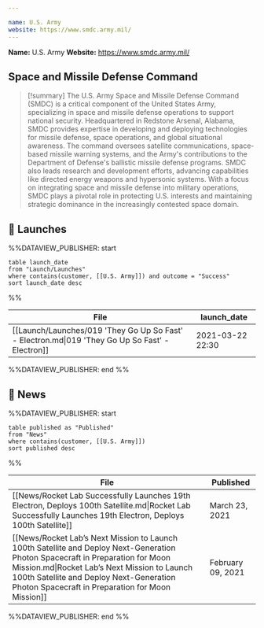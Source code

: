 ```yaml
---

name: U.S. Army
website: https://www.smdc.army.mil/
---
```


**Name:** U.S. Army
**Website:** https://www.smdc.army.mil/

## Space and Missile Defense Command
>[!summary]
>The U.S. Army Space and Missile Defense Command (SMDC) is a critical component of the United States Army, specializing in space and missile defense operations to support national security. Headquartered in Redstone Arsenal, Alabama, SMDC provides expertise in developing and deploying technologies for missile defense, space operations, and global situational awareness. The command oversees satellite communications, space-based missile warning systems, and the Army's contributions to the Department of Defense's ballistic missile defense programs. SMDC also leads research and development efforts, advancing capabilities like directed energy weapons and hypersonic systems. With a focus on integrating space and missile defense into military operations, SMDC plays a pivotal role in protecting U.S. interests and maintaining strategic dominance in the increasingly contested space domain.

## 🚀 Launches

%%DATAVIEW_PUBLISHER: start
```
table launch_date
from "Launch/Launches"
where contains(customer, [[U.S. Army]]) and outcome = "Success"
sort launch_date desc
```
%%

| File                                                                                            | launch_date      |
| ----------------------------------------------------------------------------------------------- | ---------------- |
| [[Launch/Launches/019 'They Go Up So Fast' - Electron.md\|019 'They Go Up So Fast' - Electron]] | 2021-03-22 22:30 |

%%DATAVIEW_PUBLISHER: end %%

## 📰 News
%%DATAVIEW_PUBLISHER: start
```
table published as "Published"
from "News"
where contains(customer, [[U.S. Army]])
sort published desc
```
%%

| File                                                                                                                                                                                                                                                                           | Published         |
| ------------------------------------------------------------------------------------------------------------------------------------------------------------------------------------------------------------------------------------------------------------------------------ | ----------------- |
| [[News/Rocket Lab Successfully Launches 19th Electron, Deploys 100th Satellite.md\|Rocket Lab Successfully Launches 19th Electron, Deploys 100th Satellite]]                                                                                                                   | March 23, 2021    |
| [[News/Rocket Lab’s Next Mission to Launch 100th Satellite and Deploy Next-Generation Photon Spacecraft in Preparation for Moon Mission.md\|Rocket Lab’s Next Mission to Launch 100th Satellite and Deploy Next-Generation Photon Spacecraft in Preparation for Moon Mission]] | February 09, 2021 |

%%DATAVIEW_PUBLISHER: end %%